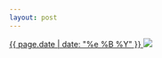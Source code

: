 ```yaml
---
layout: post
---
```


<p>
  <a href="/8">
    <time>{{ page.date | date: "%e %B %Y" }}</time>
    <img src="https://s3.amazonaws.com/life.aaronjgreenberg.com/8.jpg">
  </a>
  
</p>
